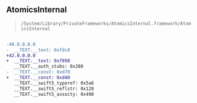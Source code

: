 ## AtomicsInternal

> `/System/Library/PrivateFrameworks/AtomicsInternal.framework/AtomicsInternal`

```diff

-40.0.0.0.0
-  __TEXT.__text: 0xfdc8
+42.0.0.0.0
+  __TEXT.__text: 0xf898
   __TEXT.__auth_stubs: 0x280
-  __TEXT.__const: 0xd70
+  __TEXT.__const: 0xd40
   __TEXT.__swift5_typeref: 0x5a6
   __TEXT.__swift5_reflstr: 0x128
   __TEXT.__swift5_assocty: 0x498

```
